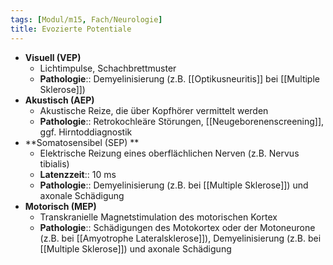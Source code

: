 ```yaml
---
tags: [Modul/m15, Fach/Neurologie]
title: Evozierte Potentiale
---
```

- **Visuell (VEP)**
	- Lichtimpulse, Schachbrettmuster
	- **Pathologie**:: Demyelinisierung (z.B. [[Optikusneuritis]] bei [[Multiple Sklerose]])
- **Akustisch (AEP)**
	- Akustische Reize, die über Kopfhörer vermittelt werden
	- **Pathologie**:: Retrokochleäre Störungen, [[Neugeborenenscreening]], ggf. Hirntoddiagnostik
- **Somatosensibel (SEP)	**
	- Elektrische Reizung eines oberflächlichen Nerven (z.B. Nervus tibialis)
	- **Latenzzeit**:: 10 ms
	- **Pathologie**:: Demyelinisierung (z.B. bei [[Multiple Sklerose]]) und axonale Schädigung
- **Motorisch (MEP)**
	- Transkranielle Magnetstimulation des motorischen Kortex
	- **Pathologie**:: Schädigungen des Motokortex oder der Motoneurone (z.B. bei [[Amyotrophe Lateralsklerose]]), Demyelinisierung (z.B. bei [[Multiple Sklerose]]) und axonale Schädigung



